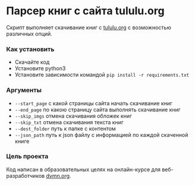# Парсер книг с сайта tululu.org

Скрипт выполняет скачивание книг с [tululu.org](https://tululu.org/) с возможностью различных опций.

### Как установить

- Скачайте код
- Установите python3
- Установите зависимости командой `pip install -r requirements.txt`

### Аргументы

- `--start_page` с какой страницы сайта начать скачивание книг
- `--end_page` по какою страницу сайта выполнять скачивание книг
- `--skip_imgs` отмена скачивания обложек книг
- `--skip_txt` отмена скачивания текста книг
- `--dest_folder` путь к папке с контентом
- `--json_path` путь к json файлу с информацией по каждой скаченной книге

### Цель проекта

Код написан в образовательных целях на онлайн-курсе для веб-разработчиков [dvmn.org](https://dvmn.org/).